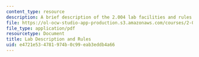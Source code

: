 ```yaml
---
content_type: resource
description: A brief description of the 2.004 lab facilities and rules.
file: https://ol-ocw-studio-app-production.s3.amazonaws.com/courses/2-004-dynamics-and-control-ii-spring-2008/e4721e534781974b0c99eab3eddb4a66_descript.pdf
file_type: application/pdf
resourcetype: Document
title: Lab Description and Rules
uid: e4721e53-4781-974b-0c99-eab3eddb4a66
---
```

